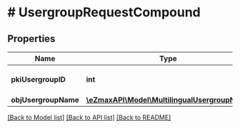 # # UsergroupRequestCompound

## Properties

Name | Type | Description | Notes
------------ | ------------- | ------------- | -------------
**pkiUsergroupID** | **int** | The unique ID of the Usergroup | [optional]
**objUsergroupName** | [**\eZmaxAPI\Model\MultilingualUsergroupName**](MultilingualUsergroupName.md) |  |

[[Back to Model list]](../../README.md#models) [[Back to API list]](../../README.md#endpoints) [[Back to README]](../../README.md)

